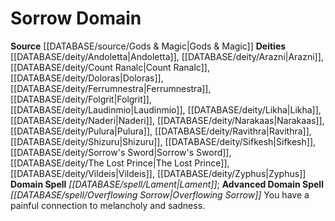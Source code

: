 ﻿---
advanced_domain_spell: '[[DATABASE/spell/Overflowing Sorrow|Overflowing Sorrow]]'
deity:
- '[[DATABASE/deity/Andoletta|Andoletta]]'
- '[[DATABASE/deity/Arazni|Arazni]]'
- '[[DATABASE/deity/Count Ranalc|Count Ranalc]]'
- '[[DATABASE/deity/Doloras|Doloras]]'
- '[[DATABASE/deity/Ferrumnestra|Ferrumnestra]]'
- '[[DATABASE/deity/Folgrit|Folgrit]]'
- '[[DATABASE/deity/Laudinmio|Laudinmio]]'
- '[[DATABASE/deity/Likha|Likha]]'
- '[[DATABASE/deity/Naderi|Naderi]]'
- '[[DATABASE/deity/Narakaas|Narakaas]]'
- '[[DATABASE/deity/Pulura|Pulura]]'
- '[[DATABASE/deity/Ravithra|Ravithra]]'
- '[[DATABASE/deity/Shizuru|Shizuru]]'
- '[[DATABASE/deity/Sifkesh|Sifkesh]]'
- '[[DATABASE/deity/Sorrow''s Sword|Sorrow''s Sword]]'
- '[[DATABASE/deity/The Lost Prince|The Lost Prince]]'
- '[[DATABASE/deity/Vildeis|Vildeis]]'
- '[[DATABASE/deity/Zyphus|Zyphus]]'
domain:
- '[[DATABASE/domain/Sorrow Domain|Sorrow]]'
domain_spell: '[[DATABASE/spell/Lament|Lament]]'
id: '50'
name: Sorrow Domain
rarity: Common
source: '[[DATABASE/source/Gods & Magic|Gods & Magic]]'
type: Domain

---
# Sorrow Domain

**Source** [[DATABASE/source/Gods & Magic|Gods & Magic]] 
**Deities** [[DATABASE/deity/Andoletta|Andoletta]], [[DATABASE/deity/Arazni|Arazni]], [[DATABASE/deity/Count Ranalc|Count Ranalc]], [[DATABASE/deity/Doloras|Doloras]], [[DATABASE/deity/Ferrumnestra|Ferrumnestra]], [[DATABASE/deity/Folgrit|Folgrit]], [[DATABASE/deity/Laudinmio|Laudinmio]], [[DATABASE/deity/Likha|Likha]], [[DATABASE/deity/Naderi|Naderi]], [[DATABASE/deity/Narakaas|Narakaas]], [[DATABASE/deity/Pulura|Pulura]], [[DATABASE/deity/Ravithra|Ravithra]], [[DATABASE/deity/Shizuru|Shizuru]], [[DATABASE/deity/Sifkesh|Sifkesh]], [[DATABASE/deity/Sorrow's Sword|Sorrow's Sword]], [[DATABASE/deity/The Lost Prince|The Lost Prince]], [[DATABASE/deity/Vildeis|Vildeis]], [[DATABASE/deity/Zyphus|Zyphus]]
**Domain Spell** _[[DATABASE/spell/Lament|Lament]]_; **Advanced Domain Spell** _[[DATABASE/spell/Overflowing Sorrow|Overflowing Sorrow]]_
You have a painful connection to melancholy and sadness.